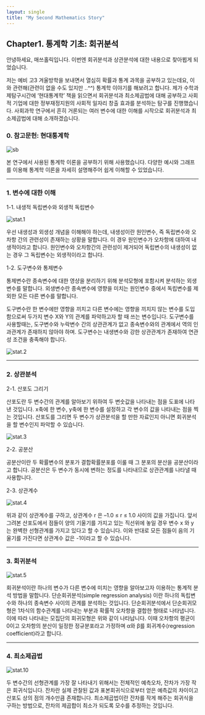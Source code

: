 ```yaml
---
layout: single
title: "My Second Mathematics Story"
---
```


## Chapter1. 통계학 기초: 회귀분석

안녕하세요, 매쓰홀릭입니다. 이번엔 회귀분석과 상관분석에 대한 내용으로 찾아뵙게 되었습니다. 

저는 예비 고3 겨울방학을 보내면서 열심히 확률과 통계 과목을 공부하고 있는데요, 이와 관련해(관련이 없을 수도 있지만 ..^^) 통계학 이야기를 해보려고 합니다. 제가 수학과제탐구시간에 ‘현대통계학’ 책을 읽으면서 회귀분석과 최소제곱법에 대해 공부하고 사회적 기업에 대한 정부재정지원의 사회적 일자리 창출 효과를 분석하는 탐구를 진행했습니다. 사회과학 연구에서 흔히 거론되는 여러 변수에 대한 이해를 시작으로 회귀분석과 최소제곱법에 대해 소개하겠습니다. 

### 0. 참고문헌: 현대통계학

![sb](/assets/images/sb.JPG)

본 연구에서 사용된 통계학 이론을 공부하기 위해 사용했습니다. 다양한 예시와 그래프를 이용해 통계학 이론을 자세히 설명해주어 쉽게 이해할 수 있었습니다.

---

### 1. 변수에 대한 이해

1-1. 내생적 독립변수와 외생적 독립변수


![stat.1](/assets/images/stat.1.PNG)

우선 내생성과 외생성 개념을 이해해야 하는데, 내생성이란 원인변수, 즉 독립변수와 오차항 간의 관련성이 존재하는 상황을 말합니다. 이 경우 원인변수가 오차항에 대하여 내생적이라고 합니다. 원인변수와 오차항간의 관련성이 제거되어 독립변수의 내생성이 없는 경우 그 독립변수는 외생적이라고 합니다. 

1-2. 도구변수와 통제변수

통제변수란 종속변수에 대한 영샹을 분리하기 위해 분석모형에 포함시켜 분석하는 외생변수를 말합니다. 외생변수란 종속변수에 영향을 미치는 원인변수 중에서 독립변수를 제외한 모든 다른 변수를 말합니다.

도구변수란 한 변수에만 영향을 끼치고 다른 변수에는 영향을 끼치지 않는 변수를 도입함으로써 두가지 변수 X와 Y의 관계를 파악하고자 할 때 쓰는 변수입니다. 도구변수를 사용할때는, 도구변수와 누락변수 간의 상관관계가 없고 종속변수와의 관계에서 역의 인과관계가 존재하지 않아야 하며. 도구변수는 내생변수와 강한 상관관계가 존재하여 연관성 조건을 충족해야 합니다.

![stat.2](/assets/images/stat.2.JPG)

---

### 2. 상관분석

2-1. 산포도 그리기

산포도란 두 변수간의 관계를 알아보기 위하여 두 변숫값을 나타내는 점을 도표에 나타낸 것입니다. x축에 한 변수, y축에 한 변수를 설정하고 각 변수의 값을 나타내는 점을 찍는 것입니다. 산포도를 그리면 두 변수가 상관분석을 할 만한 자료인지 아니면 회귀분석을 할 변수인지 파악할 수 있습니다.

![stat.3](/assets/images/stat.3.JPG)

2-2. 공분산

공분산이란 두 확률변수의 분포가 결합확률분포를 이룰 때 그 분포의 분산을 공분산이라고 합니다. 공분산은 두 변수가 동시에 변하는 정도를 나타내므로 상관관계를 나타낼 때 사용합니다. 

2-3. 상관계수

![stat.4](/assets/images/stat.4.JPG)

위과 같이 상관계수를 구하고, 상관계수 r 은 –1.0 ≤ r ≤ 1.0 사이의 값을 가집니다. 앞서 그려본 산포도에서 점들이 양의 기울기를 가지고 있는 직선위에 놓일 경우 변수 x 와 y는 완벽한 선형관계를 가지고 있다고 할 수 있습니다. 이와 반대로 모든 점들이 음의 기울기를 가진다면 상관계수 값은 -1이라고 할 수 있습니다. 

---

### 3. 회귀분석

![stat.5](/assets/images/stat.5.JPG)

회귀분석이란 하나의 변수가 다른 변수에 미치는 영향을 알아보고자 이용하는 통계적 분석 방법을 말합니다. 단순회귀분석(simple regression analysis) 이란 하나의 독립변수와 하나의 종속변수 사이의 관계를 분석하는 것입니다. 단순회귀분석에서 단순회귀모형은 1차식의 함수관계를 나타내는 부분과 확률적 오차항을 결합한 형태로 나타냅니다. 이에 따라 나타내는 모집단의 회귀모형은 위와 같이 나타납니다. 이때 오차항의 평균이 0이고 오차항의 분산이 일정한 정규분포라고 가정하며 α와 β를 회귀계수(regression coefficient)라고 합니다. 

---

### 4. 최소제곱법

![stat.10](/assets/images/stat.10.JPG)

두 변수간의 선형관계를 가장 잘 나타내기 위해서는 전체적인 예측오차, 잔차가 가장 작은 회귀식입니다. 잔차란 실제 관찰된 값과 표본회귀식으로부터 얻은 예측값의 차이이고 산포도 상의 점의 개수만큼 존재합니다. 최소제곱법이란 잔차를 작게 해주는 회귀식을 구하는 방법으로, 잔차의 제곱합이 최소가 되도록 모수를 추정하는 것입니다. 
